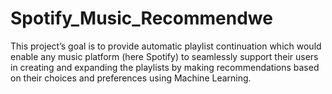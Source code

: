 # Spotify_Music_Recommendwe
This project’s goal is to provide automatic playlist continuation which would enable any music platform (here Spotify) to seamlessly support their users in creating and expanding the playlists by making recommendations based on their choices and preferences using Machine Learning.
